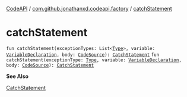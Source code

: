 [CodeAPI](../index.md) / [com.github.jonathanxd.codeapi.factory](index.md) / [catchStatement](.)

# catchStatement

`fun catchStatement(exceptionTypes: List<`[`Type`](http://docs.oracle.com/javase/6/docs/api/java/lang/reflect/Type.html)`>, variable: `[`VariableDeclaration`](../com.github.jonathanxd.codeapi.base/-variable-declaration/index.md)`, body: `[`CodeSource`](../com.github.jonathanxd.codeapi/-code-source/index.md)`): `[`CatchStatement`](../com.github.jonathanxd.codeapi.base/-catch-statement/index.md)
`fun catchStatement(exceptionType: `[`Type`](http://docs.oracle.com/javase/6/docs/api/java/lang/reflect/Type.html)`, variable: `[`VariableDeclaration`](../com.github.jonathanxd.codeapi.base/-variable-declaration/index.md)`, body: `[`CodeSource`](../com.github.jonathanxd.codeapi/-code-source/index.md)`): `[`CatchStatement`](../com.github.jonathanxd.codeapi.base/-catch-statement/index.md)

**See Also**

[CatchStatement](../com.github.jonathanxd.codeapi.base/-catch-statement/index.md)

